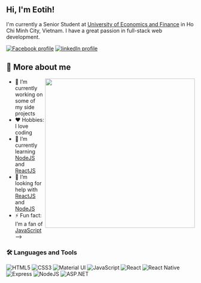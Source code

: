 <!-- markdownlint-disable MD033 -->
<!-- markdownlint-disable MD041 -->

<h2>
  Hi, I'm Eotih!
</h2>

I'm currently a Senior Student at [University of Economics and Finance](https://www.uef.edu.vn/en) in Ho Chi Minh City, Vietnam. I have a great passion in full-stack web development.

[![Facebook profile](https://img.shields.io/badge/Facebook-1877f2?style=for-the-badge&logo=facebook&logoColor=white)](https://www.facebook.com/eotihvn/)
[![linkedIn profile](https://img.shields.io/badge/LinkedIn-0077b5?style=for-the-badge&logo=linkedin&logoColor=white)](https://www.linkedin.com/in/eotih/)

## 👦 More about me

<img src="https://media.giphy.com/media/ukMiDlCmdv2og/giphy.gif" align="right" width="400" />

- 🔭 I’m currently working on some of my side projects
- ❤️ Hobbies: I love coding
- 🌱 I’m currently learning [NodeJS](https://nodejs.org/en/) and [ReactJS](https://reactjs.org/)
- 🤔 I’m looking for help with [ReactJS](https://reactjs.org/) and [NodeJS](https://nodejs.org/)
- ⚡ Fun fact: I’m a fan of [JavaScript](https://developer.mozilla.org/en-US/docs/Web/JavaScript)
  -->

### 🛠️ Languages and Tools

![HTML5](https://img.shields.io/badge/HTML5-e07035?style=for-the-badge&logo=html5&logoColor=ffffff)
![CSS3](https://img.shields.io/badge/CSS3-2965f1?style=for-the-badge&logo=css3&logoColor=ffffff)
![Material UI](https://img.shields.io/badge/MATERIAL%20UI-06B6D4?style=for-the-badge)
![JavaScript](https://img.shields.io/badge/JavaScript-323330?style=for-the-badge&logo=javascript&logoColor=f0db4f)
![React](https://img.shields.io/badge/React-20232a?style=for-the-badge&logo=react&logoColor=5fd9fb)
![React Native](https://img.shields.io/badge/React%20Native-282c34?style=for-the-badge&logo=react&logoColor=61dafb)
![Express](https://img.shields.io/badge/Express-404d59?style=for-the-badge&logo=express&logoColor=61dafb)
![NodeJS](https://img.shields.io/badge/Node.js-3e863d?style=for-the-badge&logo=node.js&logoColor=ffffff)
![ASP.NET](https://img.shields.io/badge/ASP.NET-black?style=for-the-badge&logo=dotnet&logoColor=ffffff)
